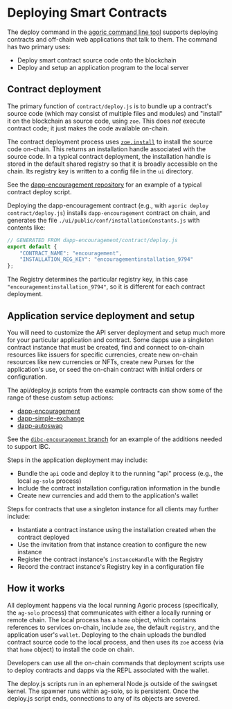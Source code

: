# Deploying Smart Contracts

The deploy command in the [agoric command line tool](https://agoric.com/documentation/getting-started/agoric-cli-guide.html#agoric-deploy) 
supports deploying contracts and off-chain web applications that talk to them. The command 
has two primary uses:

* Deploy smart contract source code onto the blockchain
* Deploy and setup an application program to the local server 

## Contract deployment

The primary function of `contract/deploy.js` is to bundle up a contract's source code
(which may consist of multiple files and modules) and "install" 
it on the blockchain as source code, using `zoe`. This does _not_ execute 
contract code; it just makes the code available on-chain.

The contract deployment process uses [`zoe.install`](https://agoric.com/documentation/zoe/api/zoe.html#e-zoe-install-code-moduleformat) to install 
the source code on-chain. This returns an installation handle associated with the 
source code. In a typical contract deployment, the installation handle is stored 
in the default shared registry so that it is broadly accessible on the chain.
Its registry key is written to a config file in the `ui` directory. 

See the [dapp-encouragement repository](https://github.com/Agoric/dapp-encouragement/blob/master/contract/deploy.js) for an example of a typical contract deploy script.

Deploying the dapp-encouragement contract (e.g., with `agoric deploy contract/deploy.js`) installs `dapp-encouragement` contract on chain, and generates the 
file `./ui/public/conf/installationConstants.js`
with contents like:
```js
// GENERATED FROM dapp-encouragement/contract/deploy.js
export default {
    "CONTRACT_NAME": "encouragement",
    "INSTALLATION_REG_KEY": "encouragementinstallation_9794"
};
```
The Registry determines the particular registry key, in this case
`"encouragementinstallation_9794"`, so it is different for each contract deployment.

## Application service deployment and setup

You will need to customize the API server deployment and setup much more
for your particular application and 
contract. Some dapps use a singleton contract instance that must be created, 
find and connect to on-chain resources like issuers for specific currencies, 
create new on-chain resources like new currencies or NFTs, create new Purses
for the application's use, or seed the on-chain contract with initial orders
or configuration.

The api/deploy.js scripts from the example contracts can show some of the 
range of these custom setup actions:
* [dapp-encouragement](https://github.com/Agoric/dapp-encouragement/blob/master/api/deploy.js)
* [dapp-simple-exchange](https://github.com/Agoric/dapp-simple-exchange/blob/master/api/deploy.js)
* [dapp-autoswap](https://github.com/Agoric/dapp-autoswap/blob/master/api/deploy.js)

See the [`dibc-encouragement` branch](https://github.com/Agoric/dapp-encouragement/compare/master..dibc-encouragement) for an example of the additions needed to support IBC.

 Steps in the application deployment may include:
* Bundle the `api` code and deploy it to the running "api" process (e.g., the 
  local `ag-solo` process)
* Include the contract installation configuration information in the bundle
* Create new currencies and add them to the application's wallet

Steps for contracts that use a singleton instance for all clients may further include:
* Instantiate a contract instance using the installation created when the contract deployed
* Use the invitation from that instance creation to configure the new instance
* Register the contract instance's `instanceHandle` with the Registry
* Record the contract instance's Registry key in a configuration file

## How it works

All deployment happens via the local running Agoric process (specifically, the `ag-solo` 
process) that communicates with either a locally running
or remote chain. The local process has a `home` object, which contains 
references to services on-chain, include `zoe`, the default `registry`, and the 
application user's `wallet`. Deploying to the chain uploads 
the bundled contract source code to the local process, and then uses its `zoe` 
access (via that `home` object) to install the code on chain. 

Developers can use all the on-chain commands that deployment scripts use to deploy 
contracts and dapps via the REPL associated with the wallet.

The deploy.js scripts run in an ephemeral Node.js outside of the swingset kernel.
The spawner runs within ag-solo, so is persistent. Once the deploy.js script ends,
connections to any of its objects are severed.


